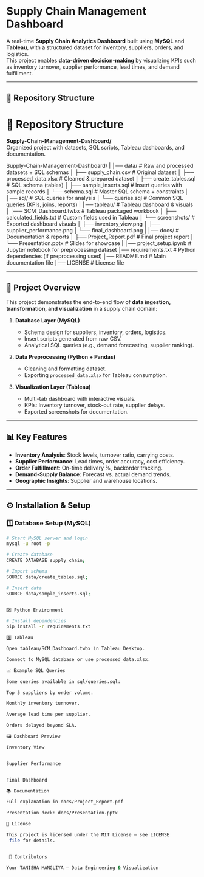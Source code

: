 # Supply Chain Management Dashboard

A real-time **Supply Chain Analytics Dashboard** built using **MySQL** and **Tableau**, with a structured dataset for inventory, suppliers, orders, and logistics.  
This project enables **data-driven decision-making** by visualizing KPIs such as inventory turnover, supplier performance, lead times, and demand fulfillment.

---

## 📂 Repository Structure
# 📂 Repository Structure

**Supply-Chain-Management-Dashboard/**  
Organized project with datasets, SQL scripts, Tableau dashboards, and documentation.  


Supply-Chain-Management-Dashboard/
|
│── data/ # Raw and processed datasets + SQL schemas
│ ├── supply_chain.csv # Original dataset
│ ├── processed_data.xlsx # Cleaned & prepared dataset
│ ├── create_tables.sql # SQL schema (tables)
│ ├── sample_inserts.sql # Insert queries with sample records
│ └── schema.sql # Master SQL schema + constraints
|
│── sql/ # SQL queries for analysis
│ └── queries.sql # Common SQL queries (KPIs, joins, reports)
|
│── tableau/ # Tableau dashboard & visuals
│ ├── SCM_Dashboard.twbx # Tableau packaged workbook
│ ├── calculated_fields.txt # Custom fields used in Tableau
│ └── screenshots/ # Exported dashboard visuals
│ ├── inventory_view.png
│ ├── supplier_performance.png
│ └── final_dashboard.png
|
│── docs/ # Documentation & reports
│ ├── Project_Report.pdf # Final project report
│ └── Presentation.pptx # Slides for showcase
|
│── project_setup.ipynb # Jupyter notebook for preprocessing dataset
│── requirements.txt # Python dependencies (if preprocessing used)
│── README.md # Main documentation file
│── LICENSE # License file


---

## 🚀 Project Overview

This project demonstrates the end-to-end flow of **data ingestion, transformation, and visualization** in a supply chain domain:

1. **Database Layer (MySQL)**  
   - Schema design for suppliers, inventory, orders, logistics.  
   - Insert scripts generated from raw CSV.  
   - Analytical SQL queries (e.g., demand forecasting, supplier ranking).

2. **Data Preprocessing (Python + Pandas)**  
   - Cleaning and formatting dataset.  
   - Exporting `processed_data.xlsx` for Tableau consumption.

3. **Visualization Layer (Tableau)**  
   - Multi-tab dashboard with interactive visuals.  
   - KPIs: Inventory turnover, stock-out rate, supplier delays.  
   - Exported screenshots for documentation.

---

## 📊 Key Features

- **Inventory Analysis**: Stock levels, turnover ratio, carrying costs.  
- **Supplier Performance**: Lead times, order accuracy, cost efficiency.  
- **Order Fulfillment**: On-time delivery %, backorder tracking.  
- **Demand-Supply Balance**: Forecast vs. actual demand trends.  
- **Geographic Insights**: Supplier and warehouse locations.

---

## ⚙️ Installation & Setup

### 1️⃣ Database Setup (MySQL)
```bash
# Start MySQL server and login
mysql -u root -p

# Create database
CREATE DATABASE supply_chain;

# Import schema
SOURCE data/create_tables.sql;

# Insert data
SOURCE data/sample_inserts.sql;


2️⃣ Python Environment 

# Install dependencies
pip install -r requirements.txt

3️⃣ Tableau

Open tableau/SCM_Dashboard.twbx in Tableau Desktop.

Connect to MySQL database or use processed_data.xlsx.

📈 Example SQL Queries

Some queries available in sql/queries.sql:

Top 5 suppliers by order volume.

Monthly inventory turnover.

Average lead time per supplier.

Orders delayed beyond SLA.

🖼️ Dashboard Preview

Inventory View


Supplier Performance


Final Dashboard

📚 Documentation

Full explanation in docs/Project_Report.pdf

Presentation deck: docs/Presentation.pptx

📜 License

This project is licensed under the MIT License – see LICENSE
 file for details.


 🤝 Contributors

Your TANISHA MANGLIYA – Data Engineering & Visualization

